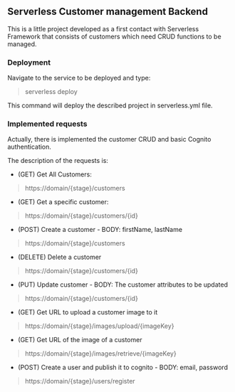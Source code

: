 ## **Serverless Customer management Backend**

This is a little project developed as a first contact with Serverless Framework that consists of customers which need CRUD functions to be managed.

### Deployment
Navigate to the service to be deployed and type:

> serverless deploy

This command will deploy the described project in serverless.yml file.

### Implemented requests

Actually, there is implemented the customer CRUD and basic Cognito authentication.

The description of the requests is:

- (GET) Get All Customers: 
> https://domain/{stage}/customers
- (GET) Get a specific customer: 
> https://domain/{stage}/customers/{id}
- (POST) Create a customer - BODY: firstName, lastName
> https://domain/{stage}/customers
- (DELETE) Delete a customer 
> https://domain/{stage}/customers/{id}
- (PUT) Update customer - BODY: The customer attributes to be updated
> https://domain/{stage}/customers/{id}
- (GET) Get URL to upload a customer image to it 
> https://domain/{stage}/images/upload/{imageKey}
- (GET) Get URL of the image of a customer 
> https://domain/{stage}/images/retrieve/{imageKey}
- (POST) Create a user and publish it to cognito - BODY: email, password
> https://domain/{stage}/users/register